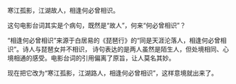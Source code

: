 寒江孤影，江湖故人，相逢何必曾相识。

这句电影台词其实是个病句，既然是“故人”，何来“何必曾相识”？

“相逢何必曾相识”来源于白居易的《琵琶行》的“同是天涯沦落人，相逢何必曾相识”。诗人与琵琶女并不相识，
诗句表达的是两人虽然是陌生人，但处境相同、心境相通的感受。电影台词的引用偏离了原旨，让人莫名其妙。

现在把它改为“寒江孤影，江湖路人，相逢何必曾相识”，这样意境就出来了。
